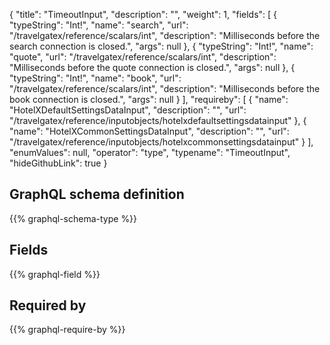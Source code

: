 {
  "title": "TimeoutInput",
  "description": "",
  "weight": 1,
  "fields": [
    {
      "typeString": "Int!",
      "name": "search",
      "url": "/travelgatex/reference/scalars/int",
      "description": "Milliseconds before the search connection is closed.",
      "args": null
    },
    {
      "typeString": "Int!",
      "name": "quote",
      "url": "/travelgatex/reference/scalars/int",
      "description": "Milliseconds before the quote connection is closed.",
      "args": null
    },
    {
      "typeString": "Int!",
      "name": "book",
      "url": "/travelgatex/reference/scalars/int",
      "description": "Milliseconds before the book connection is closed.",
      "args": null
    }
  ],
  "requireby": [
    {
      "name": "HotelXDefaultSettingsDataInput",
      "description": "",
      "url": "/travelgatex/reference/inputobjects/hotelxdefaultsettingsdatainput"
    },
    {
      "name": "HotelXCommonSettingsDataInput",
      "description": "",
      "url": "/travelgatex/reference/inputobjects/hotelxcommonsettingsdatainput"
    }
  ],
  "enumValues": null,
  "operator": "type",
  "typename": "TimeoutInput",
  "hideGithubLink": true
}
## GraphQL schema definition

{{% graphql-schema-type %}}

## Fields

{{% graphql-field %}}

## Required by

{{% graphql-require-by %}}
